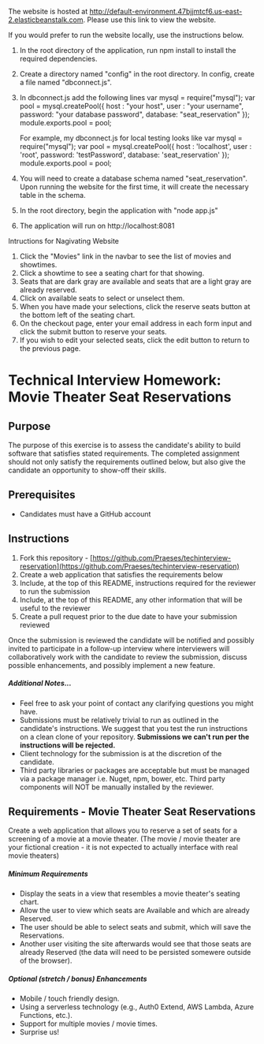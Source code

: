 The website is hosted at http://default-environment.47bjjmtcf6.us-east-2.elasticbeanstalk.com.
Please use this link to view the website.

If you would prefer to run the website locally, use the instructions below.
1) In the root directory of the application, run npm install to install the required dependencies.  
2) Create a directory named "config" in the root directory.  In config, create a file named "dbconnect.js".  
3) In dbconnect.js add the following lines
    var mysql = require("mysql");
    var pool = mysql.createPool({
        host  : "your host",
        user  : "your username",
        password: "your database password",
        database: "seat_reservation"
    });
    module.exports.pool = pool;


    For example, my dbconnect.js for local testing looks like 
    var mysql = require("mysql");
    var pool = mysql.createPool({
        host  : 'localhost',
        user  : 'root',
        password: 'testPassword',
        database: 'seat_reservation'
    });
    module.exports.pool = pool;

4) You will need to create a database schema named "seat_reservation".  Upon running the website for the first time, it will create the necessary table in the schema.
5) In the root directory, begin the application with "node app.js"
6) The application will run on http://localhost:8081


Intructions for Nagivating Website
1) Click the "Movies" link in the navbar to see the list of movies and showtimes.
2) Click a showtime to see a seating chart for that showing.
3) Seats that are dark gray are available and seats that are a light gray are already reserved.
4) Click on available seats to select or unselect them.
5) When you have made your selections, click the reserve seats button at the bottom left of the seating chart.
6) On the checkout page, enter your email address in each form input and click the submit button to reserve your seats.
7) If you wish to edit your selected seats, click the edit button to return to the previous page.


# Technical Interview Homework: Movie Theater Seat Reservations

## Purpose
The purpose of this exercise is to assess the candidate's ability to build software that satisfies stated requirements. The completed assignment should not only satisfy the requirements outlined below, but also give the candidate an opportunity to show-off their skills.

## Prerequisites
- Candidates must have a GitHub account

## Instructions
1. Fork this repository - [https://github.com/Praeses/techinterview-reservation](https://github.com/Praeses/techinterview-reservation)
2. Create a web application that satisfies the requirements below
3. Include, at the top of this README, instructions required for the reviewer to run the submission
4. Include, at the top of this README, any other information that will be useful to the reviewer
5. Create a pull request prior to the due date to have your submission reviewed

Once the submission is reviewed the candidate will be notified and possibly invited to participate in a follow-up interview where interviewers will collaboratively work with the candidate to review the submission, discuss possible enhancements, and possibly implement a new feature. 

##### Additional Notes...
- Feel free to ask your point of contact any clarifying questions you might have. 
- Submissions must be relatively trivial to run as outlined in the candidate's instructions. We suggest that you test the run instructions on a clean clone of your repository. **Submissions we can't run per the instructions will be rejected.**
- Client technology for the submission is at the discretion of the candidate.
- Third party libraries or packages are acceptable but must be managed via a package manager i.e. Nuget, npm, bower, etc. Third party components will NOT be manually installed by the reviewer.

## Requirements - Movie Theater Seat Reservations
Create a web application that allows you to reserve a set of seats for a screening of a movie at a movie theater. (The movie / movie theater are your fictional creation - it is not expected to actually interface with real movie theaters)

##### Minimum Requirements
- Display the seats in a view that resembles a movie theater's seating chart.
- Allow the user to view which seats are Available and which are already Reserved.
- The user should be able to select seats and submit, which will save the Reservations.
- Another user visiting the site afterwards would see that those seats are already Reserved (the data will need to be persisted somewere outside of the browser).

##### Optional (stretch / bonus) Enhancements
- Mobile / touch friendly design.
- Using a serverless technology (e.g., Auth0 Extend, AWS Lambda, Azure Functions, etc.).
- Support for multiple movies / movie times. 
- Surprise us!
